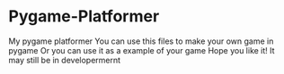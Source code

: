 # Pygame-Platformer
My pygame platformer
You can use this files to make your own game in pygame
Or you can use it as a example of your game
Hope you like it!
It may still be in developermernt
